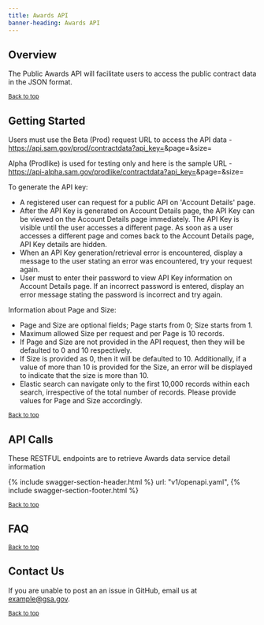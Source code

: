 ```yaml
---
title: Awards API
banner-heading: Awards API
---
```


<link rel="stylesheet" type="text/css" href="../../assets/swaggerui-dist/swagger-ui.css" >


## Overview

The Public Awards API will facilitate users to access the public contract data in the JSON format.

<p><small><a href="#">Back to top</a></small></p>

## Getting Started 

Users must use the Beta (Prod) request URL to access the API data -https://api.sam.gov/prod/contractdata?api_key=<value>&page=<value>&size=<value>
    
Alpha (Prodlike) is used for testing only and here is the sample URL - https://api-alpha.sam.gov/prodlike/contractdata?api_key=<value>&page=<value>&size=<value>

To generate the API key:
* A registered user can request for a public API on 'Account Details' page.
* After the API Key is generated on Account Details page, the API Key can be viewed on the Account Details page immediately. The API   Key is visible until the user accesses a different page. As soon as a user accesses a different page and comes back to the Account Details page, API Key details are hidden.
* When an API Key generation/retrieval error is encountered, display a message to the user stating an error was encountered, try your request again.
* User must to enter their password to view API Key information on Account Details page. If an incorrect password is entered, display an error message stating the password is incorrect and try again.

Information about Page and Size:
* Page and Size are optional fields; Page starts from 0; Size starts from 1.
* Maximum allowed Size per request and per Page is 10 records.
* If Page and Size are not provided in the API request, then they will be defaulted to 0 and 10 respectively.
* If Size is provided as 0, then it will be defaulted to 10. Additionally, if a value of more than 10 is provided for the Size, an error will be displayed to indicate that the size is more than 10.
* Elastic search can navigate only to the first 10,000 records within each search, irrespective of the total number of records. Please provide values for Page and Size accordingly.

<p><small><a href="#">Back to top</a></small></p>

## API Calls
These RESTFUL endpoints are to retrieve Awards data service detail information

{% include swagger-section-header.html %}
    url: "v1/openapi.yaml", 
{% include swagger-section-footer.html %}


<p><small><a href="#">Back to top</a></small></p>

## FAQ



<p><small><a href="#">Back to top</a></small></p>

## Contact Us

If you are unable to post an an issue in GitHub, email us at example@gsa.gov.

<p><small><a href="#">Back to top</a></small></p>

